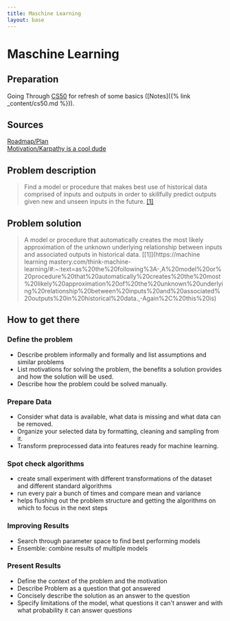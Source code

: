 ```yaml
---
title: Maschine Learning
layout: base
---
```


# Maschine Learning

## Preparation
Going Through [CS50](https://cs50.harvard.edu/college/2022/spring/notes/0/) for refresh of some basics ([Notes]({% link _content/cs50.md %})).

## Sources
[Roadmap/Plan](https://machinelearningmastery.com/start-here/)  
[Motivation/Karpathy is a cool dude](http://karpathy.github.io/2022/03/14/lecun1989/)

## Problem description

> Find a model or procedure that makes best use of historical data comprised of inputs and outputs in order to skillfully predict outputs given new and unseen inputs in the future. [[1]](https://machinelearningmastery.com/think-machine-learning/#:~:text=Find%20a%20model%20or%20procedure%20that%20makes%20best%20use%20of%20historical%20data%20comprised%20of%20inputs%20and%20outputs%20in%20order%20to%20skillfully%20predict%20outputs%20given%20new%20and%20unseen%20inputs%20in%20the%20future.)

## Problem solution

> A model or procedure that automatically creates the most likely approximation of the unknown underlying relationship between inputs and associated outputs in historical data. [[1]](https://machine learning mastery.com/think-machine-learning/#:~:text=as%20the%20following%3A-,A%20model%20or%20procedure%20that%20automatically%20creates%20the%20most%20likely%20approximation%20of%20the%20unknown%20underlying%20relationship%20between%20inputs%20and%20associated%20outputs%20in%20historical%20data.,-Again%2C%20this%20is)

## How to get there

### Define the problem

- Describe problem informally and formally and list assumptions and similar problems
- List motivations for solving the problem, the benefits a solution provides and how the solution will be used.
- Describe how the problem could be solved manually.

### Prepare Data

- Consider what data is available, what data is missing and what data can be removed.
- Organize your selected data by formatting, cleaning and sampling from it.
- Transform preprocessed data into features ready for machine learning.

### Spot check algorithms

- create small experiment with different transformations of the dataset and different standard algorithms
- run every pair a bunch of times and compare mean and variance
- helps flushing out the problem structure and getting the algorithms on which to focus in the next steps

### Improving Results

- Search through parameter space to find best performing models
- Ensemble: combine results of multiple models

### Present Results

- Define the context of the problem and the motivation
- Describe Problem as a question that got answered
- Concisely describe the solution as an answer to the question
- Specify limitations of the model, what questions it can't answer and with what probability it can answer questions

